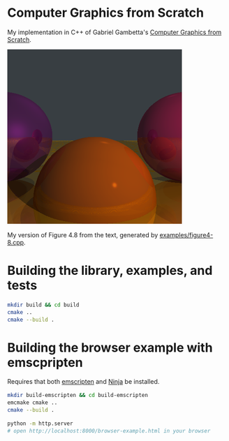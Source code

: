 # Computer Graphics from Scratch

My implementation in C++ of Gabriel Gambetta's [Computer Graphics from Scratch](https://www.gabrielgambetta.com/computer-graphics-from-scratch/).

![Figure 4.8](data/figure4-8.bmp)

My version of Figure 4.8 from the text, generated by [examples/figure4-8.cpp](examples/figure4-8.cpp).


# Building the library, examples, and tests

```sh
mkdir build && cd build
cmake ..
cmake --build .
```

# Building the browser example with emscpripten

Requires that both [emscripten](https://emscripten.org/docs/getting_started/downloads.html) and [Ninja](https://ninja-build.org/) be installed.

```sh
mkdir build-emscripten && cd build-emscripten
emcmake cmake ..
cmake --build .
```

```sh
python -m http.server
# open http://localhost:8000/browser-example.html in your browser
```

